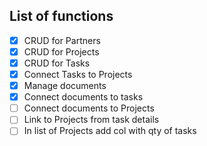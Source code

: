 ## List of functions

- [x] CRUD for Partners
- [x] CRUD for Projects
- [x] CRUD for Tasks
- [x] Connect Tasks to Projects
- [x] Manage documents
- [x] Connect documents to tasks
- [ ] Connect documents to Projects
- [ ] Link to Projects from task details
- [ ] In list of Projects add col with qty of tasks
